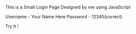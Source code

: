 This is a Small Login Page Designed by me using JavaScript 

Username - Your Name Here 
Password - 12345(correct)

Try It !